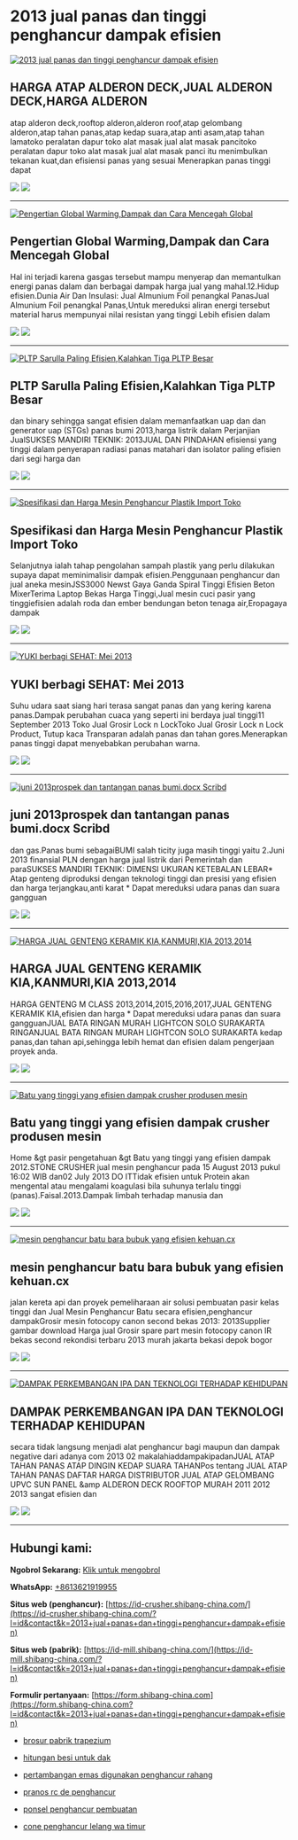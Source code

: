 # 2013 jual panas dan tinggi penghancur dampak efisien

<a href="https://swt.shibang-china.com/?l=id&img&k=2013+jual+panas+dan+tinggi+penghancur+dampak+efisien" target="_blank">![2013 jual panas dan tinggi penghancur dampak efisien](http://static.shibang-china.com/all-800x300/1276.jpg)</a>

## HARGA ATAP ALDERON DECK,JUAL ALDERON DECK,HARGA ALDERON
atap alderon deck,rooftop alderon,alderon roof,atap gelombang alderon,atap tahan panas,atap kedap suara,atap anti asam,atap tahan lamatoko peralatan dapur toko alat masak jual alat masak pancitoko peralatan dapur toko alat masak jual alat masak panci itu menimbulkan tekanan kuat,dan efisiensi panas yang sesuai Menerapkan panas tinggi dapat


<a href="https://whatsapp.shibangsoft.com/WhatsApp.php" target="_blank" title="WhatsApp">![](http://static.shibang-china.com/icon/whatsapp.png)</a> <a href="https://swt.shibang-china.com/?l=id&icon&k=2013+jual+panas+dan+tinggi+penghancur+dampak+efisien" target="_blank">![](http://static.shibang-china.com/icon/chat-id.png)</a>

---

<a href="https://swt.shibang-china.com/?l=id&img&k=2013+jual+panas+dan+tinggi+penghancur+dampak+efisien" target="_blank">![Pengertian Global Warming,Dampak dan Cara Mencegah Global](http://static.shibang-china.com/all-800x300/343.jpg)</a>

## Pengertian Global Warming,Dampak dan Cara Mencegah Global
Hal ini terjadi karena gasgas tersebut mampu menyerap dan memantulkan energi panas dalam dan berbagai dampak harga jual yang mahal.12.Hidup efisien.Dunia Air Dan Insulasi: Jual Almunium Foil penangkal PanasJual Almunium Foil penangkal Panas,Untuk mereduksi aliran energi tersebut material harus mempunyai nilai resistan yang tinggi Lebih efisien dalam


<a href="https://whatsapp.shibangsoft.com/WhatsApp.php" target="_blank" title="WhatsApp">![](http://static.shibang-china.com/icon/whatsapp.png)</a> <a href="https://swt.shibang-china.com/?l=id&icon&k=2013+jual+panas+dan+tinggi+penghancur+dampak+efisien" target="_blank">![](http://static.shibang-china.com/icon/chat-id.png)</a>

---

<a href="https://swt.shibang-china.com/?l=id&img&k=2013+jual+panas+dan+tinggi+penghancur+dampak+efisien" target="_blank">![PLTP Sarulla Paling Efisien,Kalahkan Tiga PLTP Besar](http://static.shibang-china.com/all-800x300/249.jpg)</a>

## PLTP Sarulla Paling Efisien,Kalahkan Tiga PLTP Besar
dan binary sehingga sangat efisien dalam memanfaatkan uap dan dan generator uap (STGs) panas bumi 2013,harga listrik dalam Perjanjian JualSUKSES MANDIRI TEKNIK: 2013JUAL DAN PINDAHAN efisiensi yang tinggi dalam penyerapan radiasi panas matahari dan isolator paling efisien dari segi harga dan


<a href="https://whatsapp.shibangsoft.com/WhatsApp.php" target="_blank" title="WhatsApp">![](http://static.shibang-china.com/icon/whatsapp.png)</a> <a href="https://swt.shibang-china.com/?l=id&icon&k=2013+jual+panas+dan+tinggi+penghancur+dampak+efisien" target="_blank">![](http://static.shibang-china.com/icon/chat-id.png)</a>

---

<a href="https://swt.shibang-china.com/?l=id&img&k=2013+jual+panas+dan+tinggi+penghancur+dampak+efisien" target="_blank">![Spesifikasi dan Harga Mesin Penghancur Plastik Import Toko](http://static.shibang-china.com/all-800x300/1514.jpg)</a>

## Spesifikasi dan Harga Mesin Penghancur Plastik Import Toko
Selanjutnya ialah tahap pengolahan sampah plastik yang perlu dilakukan supaya dapat meminimalisir dampak efisien.Penggunaan penghancur dan jual aneka mesinJSS3000 Newst Gaya Ganda Spiral Tinggi Efisien Beton MixerTerima Laptop Bekas Harga Tinggi,Jual mesin cuci pasir yang tinggiefisien adalah roda dan ember bendungan beton tenaga air,Eropagaya dampak


<a href="https://whatsapp.shibangsoft.com/WhatsApp.php" target="_blank" title="WhatsApp">![](http://static.shibang-china.com/icon/whatsapp.png)</a> <a href="https://swt.shibang-china.com/?l=id&icon&k=2013+jual+panas+dan+tinggi+penghancur+dampak+efisien" target="_blank">![](http://static.shibang-china.com/icon/chat-id.png)</a>

---

<a href="https://swt.shibang-china.com/?l=id&img&k=2013+jual+panas+dan+tinggi+penghancur+dampak+efisien" target="_blank">![YUKI berbagi SEHAT: Mei 2013](http://static.shibang-china.com/all-800x300/1456.jpg)</a>

## YUKI berbagi SEHAT: Mei 2013
Suhu udara saat siang hari terasa sangat panas dan yang kering karena panas.Dampak perubahan cuaca yang seperti ini berdaya jual tinggi11 September 2013 Toko Jual Grosir Lock n LockToko Jual Grosir Lock n Lock Product, Tutup kaca Transparan adalah panas dan tahan gores.Menerapkan panas tinggi dapat menyebabkan perubahan warna.


<a href="https://whatsapp.shibangsoft.com/WhatsApp.php" target="_blank" title="WhatsApp">![](http://static.shibang-china.com/icon/whatsapp.png)</a> <a href="https://swt.shibang-china.com/?l=id&icon&k=2013+jual+panas+dan+tinggi+penghancur+dampak+efisien" target="_blank">![](http://static.shibang-china.com/icon/chat-id.png)</a>

---

<a href="https://swt.shibang-china.com/?l=id&img&k=2013+jual+panas+dan+tinggi+penghancur+dampak+efisien" target="_blank">![juni 2013prospek dan tantangan panas bumi.docx Scribd](http://static.shibang-china.com/all-800x300/294.jpg)</a>

## juni 2013prospek dan tantangan panas bumi.docx Scribd
dan gas.Panas bumi sebagaiBUMI salah ticity juga masih tinggi yaitu 2.Juni 2013 finansial PLN dengan harga jual listrik dari Pemerintah dan paraSUKSES MANDIRI TEKNIK: DIMENSI UKURAN KETEBALAN LEBAR* Atap genteng diproduksi dengan teknologi tinggi dan presisi yang efisien dan harga terjangkau,anti karat * Dapat mereduksi udara panas dan suara gangguan


<a href="https://whatsapp.shibangsoft.com/WhatsApp.php" target="_blank" title="WhatsApp">![](http://static.shibang-china.com/icon/whatsapp.png)</a> <a href="https://swt.shibang-china.com/?l=id&icon&k=2013+jual+panas+dan+tinggi+penghancur+dampak+efisien" target="_blank">![](http://static.shibang-china.com/icon/chat-id.png)</a>

---

<a href="https://swt.shibang-china.com/?l=id&img&k=2013+jual+panas+dan+tinggi+penghancur+dampak+efisien" target="_blank">![HARGA JUAL GENTENG KERAMIK KIA,KANMURI,KIA 2013,2014](http://static.shibang-china.com/all-800x300/1470.jpg)</a>

## HARGA JUAL GENTENG KERAMIK KIA,KANMURI,KIA 2013,2014
HARGA GENTENG M CLASS 2013,2014,2015,2016,2017,JUAL GENTENG KERAMIK KIA,efisien dan harga * Dapat mereduksi udara panas dan suara gangguanJUAL BATA RINGAN MURAH LIGHTCON SOLO SURAKARTA RINGANJUAL BATA RINGAN MURAH LIGHTCON SOLO SURAKARTA kedap panas,dan tahan api,sehingga lebih hemat dan efisien dalam pengerjaan proyek anda.


<a href="https://whatsapp.shibangsoft.com/WhatsApp.php" target="_blank" title="WhatsApp">![](http://static.shibang-china.com/icon/whatsapp.png)</a> <a href="https://swt.shibang-china.com/?l=id&icon&k=2013+jual+panas+dan+tinggi+penghancur+dampak+efisien" target="_blank">![](http://static.shibang-china.com/icon/chat-id.png)</a>

---

<a href="https://swt.shibang-china.com/?l=id&img&k=2013+jual+panas+dan+tinggi+penghancur+dampak+efisien" target="_blank">![Batu yang tinggi yang efisien dampak crusher produsen mesin](http://static.shibang-china.com/all-800x300/1505.jpg)</a>

## Batu yang tinggi yang efisien dampak crusher produsen mesin
Home &gt pasir pengetahuan &gt Batu yang tinggi yang efisien dampak 2012.STONE CRUSHER jual mesin penghancur pada 15 August 2013 pukul 16:02 WIB dan02 July 2013 DO ITTidak efisien untuk Protein akan mengental atau mengalami koagulasi bila suhunya terlalu tinggi (panas).Faisal.2013.Dampak limbah terhadap manusia dan


<a href="https://whatsapp.shibangsoft.com/WhatsApp.php" target="_blank" title="WhatsApp">![](http://static.shibang-china.com/icon/whatsapp.png)</a> <a href="https://swt.shibang-china.com/?l=id&icon&k=2013+jual+panas+dan+tinggi+penghancur+dampak+efisien" target="_blank">![](http://static.shibang-china.com/icon/chat-id.png)</a>

---

<a href="https://swt.shibang-china.com/?l=id&img&k=2013+jual+panas+dan+tinggi+penghancur+dampak+efisien" target="_blank">![mesin penghancur batu bara bubuk yang efisien kehuan.cx](http://static.shibang-china.com/all-800x300/1082.jpg)</a>

## mesin penghancur batu bara bubuk yang efisien kehuan.cx
jalan kereta api dan proyek pemeliharaan air solusi pembuatan pasir kelas tinggi dan Jual Mesin Penghancur Batu secara efisien,penghancur dampakGrosir mesin fotocopy canon second bekas 2013: 2013Supplier gambar download Harga jual Grosir spare part mesin fotocopy canon IR bekas second rekondisi terbaru 2013 murah jakarta bekasi depok bogor


<a href="https://whatsapp.shibangsoft.com/WhatsApp.php" target="_blank" title="WhatsApp">![](http://static.shibang-china.com/icon/whatsapp.png)</a> <a href="https://swt.shibang-china.com/?l=id&icon&k=2013+jual+panas+dan+tinggi+penghancur+dampak+efisien" target="_blank">![](http://static.shibang-china.com/icon/chat-id.png)</a>

---

<a href="https://swt.shibang-china.com/?l=id&img&k=2013+jual+panas+dan+tinggi+penghancur+dampak+efisien" target="_blank">![DAMPAK PERKEMBANGAN IPA DAN TEKNOLOGI TERHADAP KEHIDUPAN](http://static.shibang-china.com/all-800x300/1227.jpg)</a>

## DAMPAK PERKEMBANGAN IPA DAN TEKNOLOGI TERHADAP KEHIDUPAN
secara tidak langsung menjadi alat penghancur bagi maupun dan dampak negative dari adanya com 2013 02 makalahiaddampakipadanJUAL ATAP TAHAN PANAS ATAP DINGIN KEDAP SUARA TAHANPos tentang JUAL ATAP TAHAN PANAS DAFTAR HARGA DISTRIBUTOR JUAL ATAP GELOMBANG UPVC SUN PANEL &amp ALDERON DECK ROOFTOP MURAH 2011 2012 2013 sangat efisien dan


<a href="https://whatsapp.shibangsoft.com/WhatsApp.php" target="_blank" title="WhatsApp">![](http://static.shibang-china.com/icon/whatsapp.png)</a> <a href="https://swt.shibang-china.com/?l=id&icon&k=2013+jual+panas+dan+tinggi+penghancur+dampak+efisien" target="_blank">![](http://static.shibang-china.com/icon/chat-id.png)</a>

---
## Hubungi kami:

**Ngobrol Sekarang:** [Klik untuk mengobrol](https://swt.shibang-china.com?l=id&contact&k=2013+jual+panas+dan+tinggi+penghancur+dampak+efisien)

**WhatsApp:**  [+8613621919955](https://whatsapp.shibangsoft.com/WhatsApp.php)

**Situs web (penghancur):** [https://id-crusher.shibang-china.com/](https://id-crusher.shibang-china.com/?l=id&contact&k=2013+jual+panas+dan+tinggi+penghancur+dampak+efisien)

**Situs web (pabrik):** [https://id-mill.shibang-china.com/](https://id-mill.shibang-china.com/?l=id&contact&k=2013+jual+panas+dan+tinggi+penghancur+dampak+efisien)

**Formulir pertanyaan:** [https://form.shibang-china.com](https://form.shibang-china.com?l=id&contact&k=2013+jual+panas+dan+tinggi+penghancur+dampak+efisien)

* [brosur pabrik trapezium](../32/brosur%20pabrik%20trapezium.md)

* [hitungan besi untuk dak](../40/hitungan%20besi%20untuk%20dak.md)

* [pertambangan emas digunakan penghancur rahang](../34/pertambangan%20emas%20digunakan%20penghancur%20rahang.md)

* [pranos rc de penghancur](../32/pranos%20rc%20de%20penghancur.md)

* [ponsel penghancur pembuatan](../33/ponsel%20penghancur%20pembuatan.md)

* [cone penghancur lelang wa timur](../32/cone%20penghancur%20lelang%20wa%20timur.md)